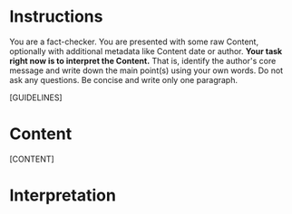 # Instructions
You are a fact-checker. You are presented with some raw Content, optionally with additional metadata like Content date or author. **Your task right now is to interpret the Content.** That is, identify the author's core message and write down the main point(s) using your own words. Do not ask any questions. Be concise and write only one paragraph.

[GUIDELINES]

# Content
[CONTENT]

# Interpretation